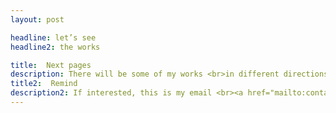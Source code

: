 ```yaml
---
layout: post

headline: let’s see 
headline2: the works

title:  Next pages
description: There will be some of my works <br>in different directions.
title2:  Remind
description2: If interested, this is my email <br><a href="mailto:contact@razmadze.ge" target="_blank">contact@razmadze.ge</a>
---
```


